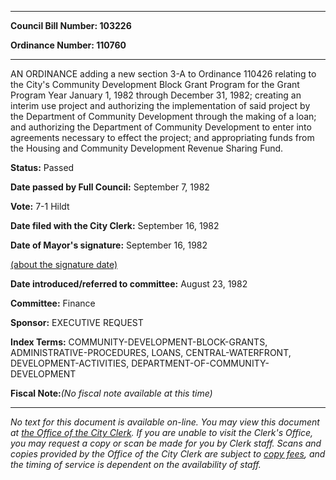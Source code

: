 

********

**Council Bill Number: 103226**
   
**Ordinance Number: 110760**
********

 AN ORDINANCE adding a new section 3-A to Ordinance 110426 relating to the City's Community Development Block Grant Program for the Grant Program Year January 1, 1982 through December 31, 1982; creating an interim use project and authorizing the implementation of said project by the Department of Community Development through the making of a loan; and authorizing the Department of Community Development to enter into agreements necessary to effect the project; and appropriating funds from the Housing and Community Development Revenue Sharing Fund.

**Status:** Passed
   
**Date passed by Full Council:** September 7, 1982
   
**Vote:** 7-1 Hildt
   
**Date filed with the City Clerk:** September 16, 1982
   
**Date of Mayor's signature:** September 16, 1982
   
[(about the signature date)](/~public/approvaldate.htm)
   
   
   
**Date introduced/referred to committee:** August 23, 1982
   
**Committee:** Finance
   
**Sponsor:** EXECUTIVE REQUEST
   
   
**Index Terms:** COMMUNITY-DEVELOPMENT-BLOCK-GRANTS, ADMINISTRATIVE-PROCEDURES, LOANS, CENTRAL-WATERFRONT, DEVELOPMENT-ACTIVITIES, DEPARTMENT-OF-COMMUNITY-DEVELOPMENT

**Fiscal Note:**_(No fiscal note available at this time)_
********

_No text for this document is available on-line. You may view this document at [the Office of the City Clerk](http://www.seattle.gov/leg/clerk/contactUs.htm). If you are unable to visit the Clerk's Office, you may request a copy or scan be made for you by Clerk staff. Scans and copies provided by the Office of the City Clerk are subject to [copy fees](http://clerk.seattle.gov/~public/clerkfees.htm), and the timing of service is dependent on the availability of staff._

